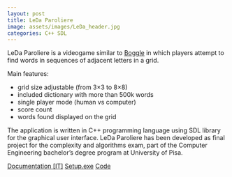 ```yaml
---
layout: post
title: LeDa Paroliere
image: assets/images/LeDa_header.jpg
categories: C++ SDL
---
```

LeDa Paroliere is a videogame similar to <a href="https://en.wikipedia.org/wiki/Boggle" target="_blank">Boggle</a> in which players attempt to find words in sequences of adjacent letters in a grid.

Main features:
<ul>
  <li>grid size adjustable (from 3×3 to 8×8)</li>
  <li>included dictionary with more than 500k words</li>
  <li>single player mode (human vs computer)</li>
  <li>score count</li>
  <li>words found displayed on the grid</li>
</ul>

The application is written in C++ programming language using SDL library for the graphical user interface. LeDa Paroliere has been developed as final project for the complexity and algorithms exam, part of the Computer Engineering bachelor’s degree program at University of Pisa.

<a href="assets/attachments/leda_paroliere/Relazione-LeDa.pdf" class="button icon fa-file-pdf-o">Documentation [IT]</a>
<a href="assets/attachments/leda_paroliere/SetupLeDa.exe.zip" class="button icon fa-download">Setup.exe</a>
<a href="https://github.com/SteCicero/LeDa-Paroliere" target="_blank" class="button icon fa-github">Code</a>